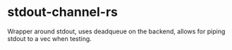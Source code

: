 # stdout-channel-rs
Wrapper around stdout, uses deadqueue on the backend, allows for piping stdout to a vec when testing.
